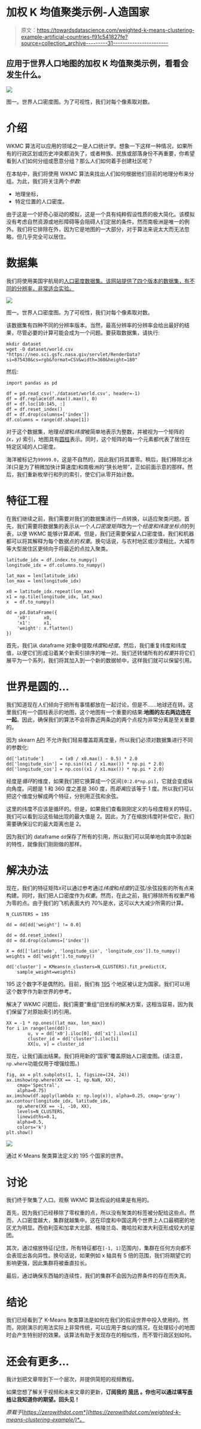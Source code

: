 # 加权 K 均值聚类示例-人造国家

> 原文：<https://towardsdatascience.com/weighted-k-means-clustering-example-artificial-countries-f91c541827fe?source=collection_archive---------31----------------------->

## 应用于世界人口地图的加权 K 均值聚类示例，看看会发生什么。

![](img/65c383a05f34110be1de27e44f849fdc.png)

图一。世界人口密度图。为了可视性，我们对每个像素取对数。

# 介绍

WKMC 算法可以应用的领域之一是人口统计学。想象一下这样一种情况，如果所有的行政区划或历史冲突都消失了，或者种族、民族或部落身份不再重要，你希望看到人们如何分组或愿意分组？那么人们如何着手创建社区呢？

在本帖中，我们将使用 WKMC 算法来找出人们如何根据他们目前的地理分布来分组。为此，我们将关注两个*参数*:

*   地理坐标，
*   特定位置的人口密度。

由于这是一个好奇心驱动的模拟，这是一个具有纯粹假设性质的极大简化。该模拟没有考虑自然资源或地形障碍等会阻碍人们定居的条件。然而南极洲是唯一的例外。我们将它排除在外，因为它是地图的一大部分，对于算法来说太大而无法忽略，但几乎完全可以居住。

# 数据集

我们将使用美国宇航局的[人口密度数据集。该网站提供了四个版本的数据集，有不同的分辨率，非常适合实验。](https://neo.sci.gsfc.nasa.gov/view.php?datasetId=SEDAC_POP)

![](img/65c383a05f34110be1de27e44f849fdc.png)

图一。世界人口密度图。为了可视性，我们对每个像素取对数。

该数据集有四种不同的分辨率版本。当然，最高分辨率的分辨率会给出最好的结果，尽管必要的计算可能会成为一个问题。要获取数据集，请执行:

```
mkdir dataset
wget -O dataset/world.csv "https://neo.sci.gsfc.nasa.giv/servlet/RenderData?si=875430&cs=rgb&format=CSV&width=360&height=180"
```

然后:

```
import pandas as pd

df = pd.read_csv('./dataset/world.csv', header=-1)
df = df.replace(df.max().max(), 0)
df = df.loc[10:145, :]
df = df.reset_index()
df = df.drop(columns=['index'])
df.columns = range(df.shape[1])
```

对于这个数据集，地理*经度*和*纬度*被简单地表示为整数，并被视为一个矩阵的 *(x，y)* 索引，地图具有[圆柱](https://en.wikipedia.org/wiki/List_of_map_projections#Cylindrical)表示。同时，这个矩阵的每一个元素都代表了居住在特定区域的人口密度。

海洋被标记为`99999.0`，这是不自然的，因此我们将其置零。稍后，我们移除北冰洋(只是为了稍微加快计算速度)和南极洲的“狭长地带”，正如前面示意的那样。然后，我们重新枚举行和列的索引，使它们从零开始计数。

# 特征工程

在我们继续之前，我们需要对我们的数据集进行一点转换，以适应聚类问题。首先，我们需要将数据集的表示从一个*人口密度矩阵*改为一个*经度和纬度坐标点*的列表，以便 WKMC 能够计算*距离*。但是，我们还需要保留人口密度值，我们和机器都可以将其解释为每个数据点的*权重*。换句话说，与农村地区或沙漠相比，大城市等大型居住区更倾向于将最近的点拉入聚类。

```
latitude_idx = df.index.to_numpy()
longitude_idx = df.columns.to_numpy()

lat_max = len(latitude_idx)
lon_max = len(longitude_idx)

x0 = latitude_idx.repeat(lon_max)
x1 = np.tile(longitude_idx, lat_max)
x  = df.to_numpy()

dd = pd.DataFrame({
    'x0':     x0,
    'x1':     x1,
    'weight': x.flatten()
})
```

首先，我们从 dataframe 对象中提取*纬度*和*经度*。然后，我们重复纬度和纬度值，以便它们形成沿着某个新索引排序的唯一对。我们还转储所有的*权重*并将它们展平为一个系列，我们将其加入到一个新的数据帧中，这样我们就可以保留引用。

# 世界是圆的…

我们知道现在人们倾向于把所有事情都放在一起讨论，但是不……地球还在转。这里我们有一个圆柱表示的地图，这个地图有一个重要的结果:**地图的左右两边连在一起**。因此，确保我们的算法不会将靠近两条边的两个点视为非常分离是至关重要的。

因为 skearn [API](https://scikit-learn.org/stable/modules/generated/sklearn.cluster.KMeans.html#sklearn.cluster.KMeans.fit) 不允许我们轻易覆盖距离度量，所以我们必须对数据集进行不同的参数化:

```
dd['latitude']      = (x0 / x0.max() - 0.5) * 2.0
dd['longitude_sin'] = np.sin((x1 / x1.max()) * np.pi * 2.0)
dd['longitude_cos'] = np.cos((x1 / x1.max()) * np.pi * 2.0)
```

经度是*循环*的维度，如果我们把它换算成一个区间`[0:2.0*np.pi]`，它就会变成纵向角度。问题是 1 和 360 度之差是 360 度，而*距离*应该等于 1 度。所以我们可以把这个维度分解成两个特征，分别用正弦和余弦。

这里的纬度不应该是循环的。但是，如果我们查看刚刚定义的与经度相关的特征，我们可以看到沿这些轴出现的最大值是 2。因此，为了在缩放纬度时补偿它，我们需要确保沿它的最大距离也是 2。

因为我们的 dataframe `dd`保存了所有的引用，所以我们可以简单地向其中添加新的特性，就像我们刚刚做的那样。

# 解决办法

现在，我们的特征矩阵`X`可以通过参考通过*纬度*和*经度*的正弦/余弦投影的所有点来构建。同时，我们把人口密度作为*权重*。然而，在此之前，我们移除所有权重严格为零的点。由于我们的飞机表面大约 70%是水，这可以大大减少所需的计算。

```
N_CLUSTERS = 195

dd = dd[dd['weight'] != 0.0]

dd = dd.reset_index()
dd = dd.drop(columns=['index'])

X = dd[['latitude', 'longitude_sin', 'longitude_cos']].to_numpy()
weights = dd['weight'].to_numpy()

dd['cluster'] = KMeans(n_clusters=N_CLUSTERS).fit_predict(X,
    sample_weight=weights)
```

195 这个数字不是偶然的。目前，我们有 [195](https://www.worldometers.info/geography/how-many-countries-are-there-in-the-world/) 个地区被认定为国家。我们可以用这个数字作为新世界的参考。

解决了 WKMC 问题后，我们需要“重组”旧坐标的解决方案，这相当容易，因为我们保留了对原始索引的引用。

```
XX = -1 * np.ones((lat_max, lon_max))
for i in range(len(dd)):
        u, v = dd['x0'].iloc[0], dd['x1'].ilox[i]
        cluster_id = dd['cluster'].iloc[i]
        XX[u, v] = cluster_id
```

现在，让我们画出结果。我们将用新的“国家”覆盖原始人口密度图。(请注意，`np.where`功能仅用于增强绘图。)

```
fig, ax = plt.subplots(1, 1, figsize=(24, 24))
ax.imshow(np.where(XX == -1, np.NaN, XX), 
    cmap='Spectral', 
    alpha=0.75)
ax.imshow(df.apply(lambda x: np.log(x)), alpha=0.25, cmap='gray')
ax.contour(longitude_idx, latitude_idx, 
    np.where(XX == -1, -10, XX), 
    levels=N_CLUSTERS, 
    linewidths=0.1, 
    alpha=0.5, 
    colors='k')
plt.show()
```

![](img/873e2193e2a68cbdff3fe4f9fa52d404.png)

通过 K-Means 聚类算法定义的 195 个国家的世界。

# 讨论

我们终于聚集了人口。观察 WKMC 算法假设的结果是有用的。

首先，因为我们已经移除了零权重的点，所以没有聚类的标签被分配给这些点。然而，人口密度越大，集群就越集中。这在印度和中国这两个世界上人口最稠密的地区尤为明显。西伯利亚和加拿大北部、格陵兰岛、撒哈拉和澳大利亚形成较大的星团。

其次，通过缩放特征(记住，所有特征都在`[-1, 1]`范围内)，集群在任何方向都不会表现出各向异性。换句话说，如果例如 x 轴具有 5 倍的范围，我们将期望它的影响更强，因此集群将被垂直拉长。

最后，通过确保东西轴的连续性，我们的集群不会因为边界条件的存在而失真。

# 结论

我们已经看到了 K-Means 聚类算法是如何在我们的假设世界中投入使用的。然而，刚刚演示的用法实际上非常传统，可以应用于类似的情况，在处理较小的地图时会产生特别好的效果。该算法有助于发现存在的相似性，而不管行政区划如何。

# 还会有更多…

我计划把文章带到下一个层次，并提供简短的视频教程。

如果您想了解关于视频和未来文章的更新，**订阅我的** [**简讯**](https://landing.mailerlite.com/webforms/landing/j5y2q1) **。你也可以通过填写[表格](https://forms.gle/bNpf9aqZJGLgaU589)让我知道你的期望。回头见！**

*原载于*[*https://zerowithdot.com*](https://zerowithdot.com/weighted-k-means-clustering-example/)*。*